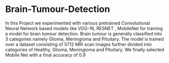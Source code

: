 # Brain-Tumour-Detection
In this Project we experimented with various pretrained Convolutional Neural Network based models like VGG-16, RESNET , MobileNet for training a model for brain tumour detection.
Brain tumour is generally classified into 3 categories namely Glioma, Meningioma and Pituitary. 
The model is trained over a dataset consisting of 5712 MRI scan images further divided into categories of Healthy, Glioma, Meningioma and Pituitary.
We finally selected Mobile Net with a final accuracy of 0.9
